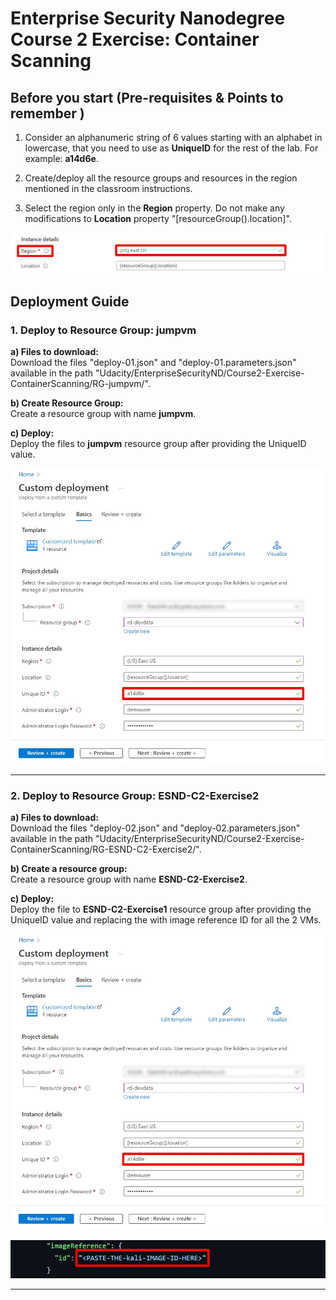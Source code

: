 # Enterprise Security Nanodegree Course 2 Exercise: Container Scanning

## Before you start (Pre-requisites & Points to remember )

1. Consider an alphanumeric string of 6 values starting with an alphabet in lowercase, that you need to use as **UniqueID** for the rest of the lab. For example: **a14d6e**.

2. Create/deploy all the resource groups and resources in the region mentioned in the classroom instructions.

3. Select the region only in the **Region** property. Do not make any modifications to **Location** property "[resourceGroup().location]". 

![Location Details](./media/Location-details.jpg)

## Deployment Guide

### 1. Deploy to Resource Group: jumpvm

**a) Files to download:** <br/>
Download the files "deploy-01.json" and "deploy-01.parameters.json" available in the path "Udacity/EnterpriseSecurityND/Course2-Exercise-ContainerScanning/RG-jumpvm/".

**b) Create Resource Group:** <br/>
Create a resource group with name **jumpvm**.

**c) Deploy:** <br/>
Deploy the files to **jumpvm** resource group after providing the UniqueID value.

![UniqueID Details](./media/provide-uniqueid.jpg)


------------------------------------------------

### 2. Deploy to Resource Group: ESND-C2-Exercise2

**a) Files to download:** <br/>
Download the files "deploy-02.json" and "deploy-02.parameters.json" available in the path "Udacity/EnterpriseSecurityND/Course2-Exercise-ContainerScanning/RG-ESND-C2-Exercise2/".

**b) Create a resource group:** <br/>
Create a resource group with name **ESND-C2-Exercise2**.

**c) Deploy:** <br/>
Deploy the file to **ESND-C2-Exercise1** resource group after providing the UniqueID value and replacing the <PASTE-THE-VmName-IMAGE-ID-HERE> with image reference ID for all the 2 VMs.

![UniqueID Details](./media/provide-uniqueid.jpg)


![Image reference ID](./media/img-reference.jpg)


-------------------------------------------------------------------------------

